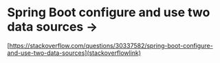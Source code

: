 # Spring Boot configure and use two data sources ->
[https://stackoverflow.com/questions/30337582/spring-boot-configure-and-use-two-data-sources](stackoverflowlink)